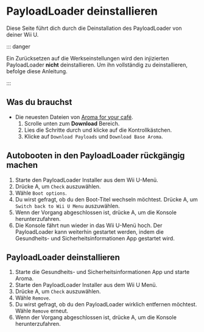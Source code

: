 # PayloadLoader deinstallieren

Diese Seite führt dich durch die Deinstallation des PayloadLoader von deiner Wii U.

::: danger

Ein Zurücksetzen auf die Werkseinstellungen wird den injizierten PayloadLoader **nicht** deinstallieren. Um ihn vollständig zu deinstallieren, befolge diese Anleitung.

:::

## Was du brauchst

- Die neuesten Dateien von [Aroma for your café](https://aroma.foryour.cafe).
    1. Scrolle unten zum **Download** Bereich.
    2. Lies die Schritte durch und klicke auf die Kontrollkästchen.
    3. Klicke auf `Download Payloads` und `Download Base Aroma`.

## Autobooten in den PayloadLoader rückgängig machen

1. Starte den PayloadLoader Installer aus dem Wii U-Menü.
2. Drücke A, um `Check` auszuwählen.
3. Wähle `Boot options`.
4. Du wirst gefragt, ob du den Boot-Titel wechseln möchtest. Drücke A, um `Switch back to Wii U Menu` auszuwählen.
5. Wenn der Vorgang abgeschlossen ist, drücke A, um die Konsole herunterzufahren.
6. Die Konsole fährt nun wieder in das Wii U-Menü hoch. Der PayloadLoader kann weiterhin gestartet werden, indem die Gesundheits- und Sicherheitsinformationen App gestartet wird.

## PayloadLoader deinstallieren

1. Starte die Gesundheits- und Sicherheitsinformationen App und starte Aroma.
2. Starte den PayloadLoader Installer aus dem Wii U Menü.
3. Drücke A, um `Check` auszuwählen.
4. Wähle `Remove`.
5. Du wirst gefragt, ob du den PayloadLoader wirklich entfernen möchtest. Wähle `Remove` erneut.
6. Wenn der Vorgang abgeschlossen ist, drücke A, um die Konsole herunterzufahren.
